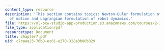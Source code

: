 ```yaml
---
content_type: resource
description: 'This section contains topics: Newton-Euler formulation of equations
  of motion and Lagrangian formulation of robot dynamics.'
file: https://ol-ocw-studio-app-production.s3.amazonaws.com/courses/2-12-introduction-to-robotics-fall-2005/c7caaa2376b8ec01e270328a3b80b029_chapter7.pdf
file_type: application/pdf
resourcetype: Document
title: chapter7.pdf
uid: c7caaa23-76b8-ec01-e270-328a3b80b029
---
```

